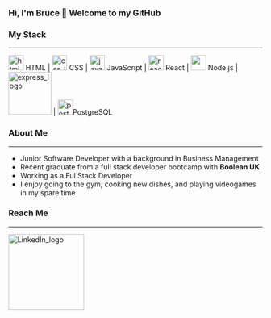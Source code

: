 ### Hi, I'm Bruce 👋 Welcome to my GitHub

<h3>My Stack</h3>
<hr></hr>
<div>
<img src="https://upload.wikimedia.org/wikipedia/commons/thumb/6/61/HTML5_logo_and_wordmark.svg/640px-HTML5_logo_and_wordmark.svg.png" alt="html_logo" width="30px"> HTML | 
<img src="https://cdn-icons-png.flaticon.com/512/919/919826.png" alt="css_logo" width="30px"> CSS |
<img src="https://miro.medium.com/max/1024/1*S-nV902O1yWwpFbxn0P_xA.png" alt="javascript_logo" width="30px"> JavaScript | 
<img src="https://cdn.icon-icons.com/icons2/2415/PNG/512/react_original_wordmark_logo_icon_146375.png" alt="react_logo" width="30px"> React | 
<img src="https://upload.wikimedia.org/wikipedia/commons/thumb/d/d9/Node.js_logo.svg/2560px-Node.js_logo.svg.png" width="30px">  Node.js |
<img src="https://expressjs.com/images/express-facebook-share.png" alt="express_logo" width="85px"> |
<img src="https://upload.wikimedia.org/wikipedia/commons/thumb/2/29/Postgresql_elephant.svg/800px-Postgresql_elephant.svg.png" alt="postgresql_logo" width="30px">PostgreSQL
</div>

<h3>About Me</h3>
<hr></hr>
<ul>
  <li>Junior Software Developer with a background in Business Management</li>
  <li>Recent graduate from a full stack developer bootcamp with <strong>Boolean UK</strong></li>
  <li>Working as a Ful Stack Developer</li>
  <li>I enjoy going to the gym, cooking new dishes, and playing videogames in my spare time</li>
</ul>

<h3>Reach Me</h3>
<hr></hr>
<a href="https://www.linkedin.com/in/bruce-milliken-45999b1bb/"><img src="https://1000logos.net/wp-content/uploads/2017/03/Font-of-the-LinkedIn-Logo.jpg" alt="LinkedIn_logo" width="150px"></a>

